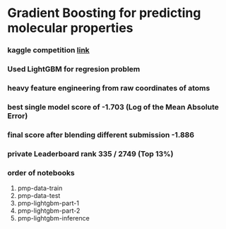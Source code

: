 # Gradient Boosting for predicting molecular properties
### kaggle competition [link](https://www.kaggle.com/c/champs-scalar-coupling/)

### Used LightGBM for regresion problem
### heavy feature engineering from raw coordinates of atoms
### best single model score of -1.703 (Log of the Mean Absolute Error)
### final score after blending different submission -1.886

### private Leaderboard rank 335 / 2749 (Top 13%)

### order of notebooks
1. pmp-data-train
2. pmp-data-test
3. pmp-lightgbm-part-1
4. pmp-lightgbm-part-2
5. pmp-lightgbm-inference

